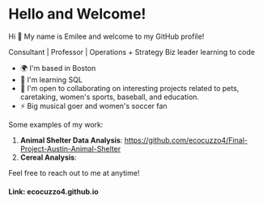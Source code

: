 # Hello and Welcome!

Hi 👋 My name is Emilee and welcome to my GitHub profile!

Consultant | Professor | Operations + Strategy 
Biz leader learning to code 

* 🌍  I'm based in Boston
* 🧠  I'm learning SQL
* 🤝  I'm open to collaborating on interesting projects related to pets, caretaking, women's sports, baseball, and education.
*  ⚡  Big musical goer and women's soccer fan

Some examples of my work:

1. **Animal Shelter Data Analysis**: https://github.com/ecocuzzo4/Final-Project-Austin-Animal-Shelter
2. **Cereal Analysis**:

Feel free to reach out to me at anytime! 

#### Link: ecocuzzo4.github.io
